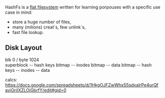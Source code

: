 HashFs is a [flat filesystem](https://en.wikipedia.org/wiki/File_system#Flat_file_systems) written for learning porpouses 
with a specific use case in mind:

- store a huge number of files,
- many (milions) creat\`s, few unlink\`s,
- fast file lookup.
  
## Disk Layout

blk 0 / byte 1024    
superblock -- hash keys bitmap -- inodes bitmap  --  data bitmap  --  hash keys  --  inodes -- data

calcs:
https://docs.google.com/spreadsheets/d/1HkgOJFZwWhxS5sdxalrPe4urQfaviGriIXZLOjGbrfY/edit#gid=0
